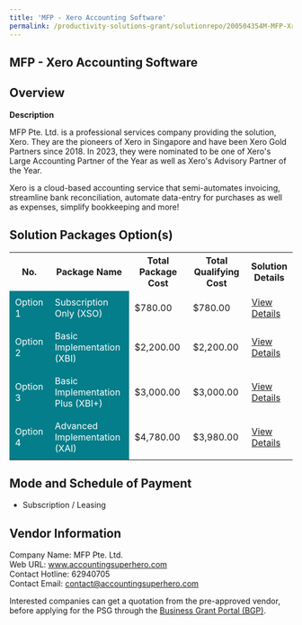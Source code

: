 ```yaml
---
title: 'MFP - Xero Accounting Software'
permalink: /productivity-solutions-grant/solutionrepo/200504354M-MFP-Xro-ACC-Softwr-G
---
```


## MFP - Xero Accounting Software

## Overview

**Description**

MFP Pte. Ltd. is a professional services company providing the solution, Xero. They are the pioneers of Xero in Singapore and have been Xero Gold Partners since 2018. In 2023, they were nominated to be one of Xero's Large Accounting Partner of the Year as well as Xero's Advisory Partner of the Year.

Xero is a cloud-based accounting service that semi-automates invoicing, streamline bank reconciliation, automate data-entry for purchases as well as expenses, simplify bookkeeping and more!

## Solution Packages Option(s)

<table>
<tr>
<th><b>No.</b></th>
<th><b>Package Name</b></th>
<th><b>Total Package Cost</b></th>
<th><b>Total Qualifying Cost</b></th>
<th><b>Solution Details</b></th>
</tr>
<tr>
<td style='padding: 10px; background-color: #037E8A; color: #FFFFFF;'>Option 1</td>
<td style='padding: 10px; background-color: #037E8A; color: #FFFFFF;'>Subscription Only (XSO)</td>
<td style='padding: 10px;'>$780.00</td>
<td style='padding: 10px;'>$780.00</td>
<td style='padding: 10px;'><a href='/psg/MFP_Xero_23052024_Desensitised_Annex3_Part1.pdf' target='_blank'>View Details</a></td>
</tr>
<tr>
<td style='padding: 10px; background-color: #037E8A; color: #FFFFFF;'>Option 2</td>
<td style='padding: 10px; background-color: #037E8A; color: #FFFFFF;'>Basic Implementation (XBI) </td>
<td style='padding: 10px;'>$2,200.00</td>
<td style='padding: 10px;'>$2,200.00</td>
<td style='padding: 10px;'><a href='/psg/MFP_Xero_23052024_Desensitised_Annex3_Part2.pdf' target='_blank'>View Details</a></td>
</tr>
<tr>
<td style='padding: 10px; background-color: #037E8A; color: #FFFFFF;'>Option 3</td>
<td style='padding: 10px; background-color: #037E8A; color: #FFFFFF;'>Basic Implementation Plus (XBI+)</td>
<td style='padding: 10px;'>$3,000.00</td>
<td style='padding: 10px;'>$3,000.00</td>
<td style='padding: 10px;'><a href='/psg/MFP_Xero_23052024_Desensitised_Annex3_Part3.pdf' target='_blank'>View Details</a></td>
</tr>
<tr>
<td style='padding: 10px; background-color: #037E8A; color: #FFFFFF;'>Option 4</td>
<td style='padding: 10px; background-color: #037E8A; color: #FFFFFF;'>Advanced Implementation (XAI)</td>
<td style='padding: 10px;'>$4,780.00</td>
<td style='padding: 10px;'>$3,980.00</td>
<td style='padding: 10px;'><a href='/psg/MFP_Xero_23052024_Desensitised_Annex3_Part4.pdf' target='_blank'>View Details</a></td>
</tr>
</table>

## Mode and Schedule of Payment

 - Subscription / Leasing

## Vendor Information

 Company Name: MFP Pte. Ltd.<br>Web URL: www.accountingsuperhero.com <br>Contact Hotline: 62940705 <br>Contact Email: contact@accountingsuperhero.com <br>

Interested companies can get a quotation from the pre-approved vendor, before applying for the PSG through the <a href='https://www.businessgrants.gov.sg/' target='_blank' rel='noopener'>Business Grant Portal (BGP)</a>.

<script src="/jquery/resize-tables.js"></script>
